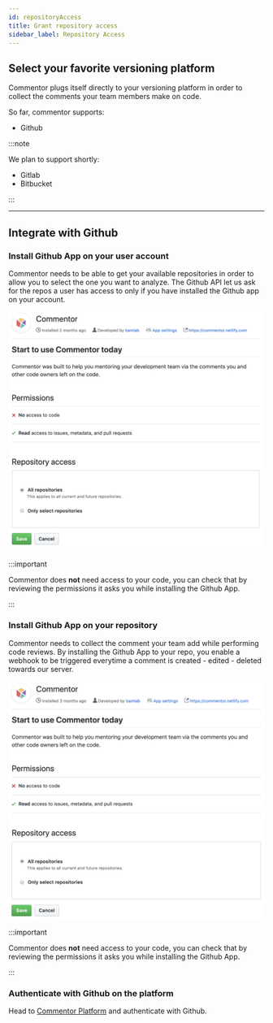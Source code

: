 ```yaml
---
id: repositoryAccess
title: Grant repository access
sidebar_label: Repository Access
---
```


## Select your favorite versioning platform

Commentor plugs itself directly to your versioning platform in order to collect the comments your team members make on code.

So far, commentor supports:

- Github

:::note

We plan to support shortly:

- Gitlab
- Bitbucket

:::

---

## Integrate with Github

### Install Github App on your user account

Commentor needs to be able to get your available repositories in order to allow you to select the one you want to analyze. The Github API let us ask for the repos a user has access to only if you have installed the Github app on your account.

![user level permissions][github-app-user-permissions]

[github-app-user-permissions]: ../static/img/github-app-user-permissions.png "Grant the read access to the repo you want to access to through commentor."

:::important

Commentor does **not** need access to your code, you can check that by reviewing the permissions it asks you while installing the Github App.

:::

### Install Github App on your repository

Commentor needs to collect the comment your team add while performing code reviews. By installing the Github App to your repo, you enable a webhook to be triggered everytime a comment is created - edited - deleted towards our server.

![repository level permissions][github-app-repository-permissions]

[github-app-repository-permissions]: ../static/img/github-app-repository-permissions.png "Grant the read access to the repo you want to start tracking the comments from."

:::important

Commentor does **not** need access to your code, you can check that by reviewing the permissions it asks you while installing the Github App.

:::

### Authenticate with Github on the platform

Head to [Commentor Platform](https://commentor.netlify.com) and authenticate with Github.
